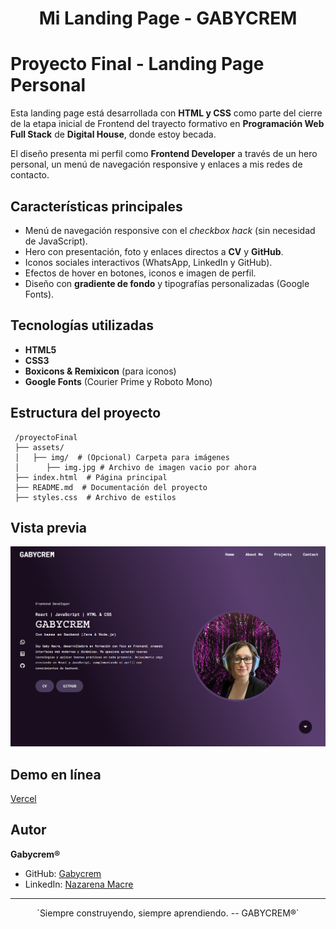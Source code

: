  <h1 align="center">Mi Landing Page - GABYCREM</h1>

# Proyecto Final - Landing Page Personal

Esta landing page está desarrollada con **HTML y CSS** como parte del cierre de la etapa inicial de Frontend del trayecto formativo en **Programación Web Full Stack** de **Digital House**, donde estoy becada.  

El diseño presenta mi perfil como **Frontend Developer** a través de un hero personal, un menú de navegación responsive y enlaces a mis redes de contacto.



## Características principales
- Menú de navegación responsive con el *checkbox hack* (sin necesidad de JavaScript).  
- Hero con presentación, foto y enlaces directos a **CV** y **GitHub**.  
- Iconos sociales interactivos (WhatsApp, LinkedIn y GitHub).  
- Efectos de hover en botones, iconos e imagen de perfil.  
- Diseño con **gradiente de fondo** y tipografías personalizadas (Google Fonts).  



## Tecnologías utilizadas
- **HTML5**  
- **CSS3**  
- **Boxicons & Remixicon** (para iconos)  
- **Google Fonts** (Courier Prime y Roboto Mono)  



## Estructura del proyecto


```
 /proyectoFinal
 ├── assets/
 │   ├── img/  # (Opcional) Carpeta para imágenes
 │      ├── img.jpg # Archivo de imagen vacio por ahora
 ├── index.html  # Página principal
 ├── README.md  # Documentación del proyecto
 ├── styles.css  # Archivo de estilos
```

## Vista previa

<img src="./assets/img/MyLandingPage.png" alt="Vista previa de mi landing page" width="600" height="auto">



## Demo en línea
[Vercel](#)



## Autor
**Gabycrem®**  

- GitHub: [Gabycrem](https://github.com/Gabycrem)  
- LinkedIn: [Nazarena Macre](https://www.linkedin.com/in/macrenazarena/)  

---

<p align="center">`Siempre construyendo, siempre aprendiendo. -- GABYCREM®`</p>
